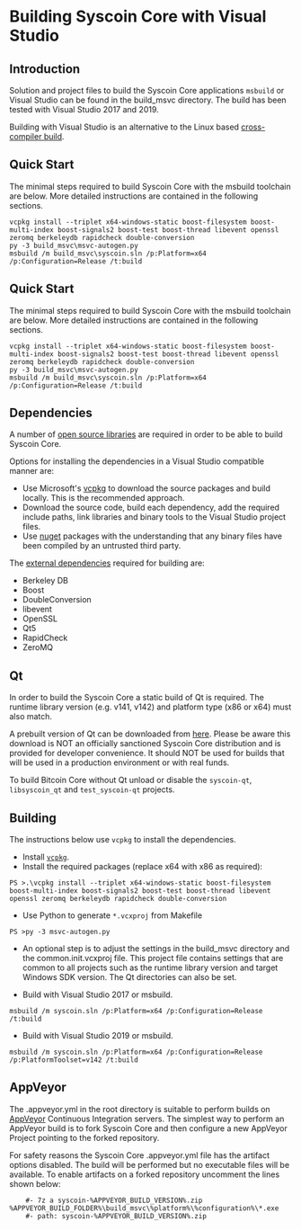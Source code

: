Building Syscoin Core with Visual Studio
========================================

Introduction
---------------------
Solution and project files to build the Syscoin Core applications `msbuild` or Visual Studio can be found in the build_msvc directory. The build has been tested with Visual Studio 2017 and 2019.

Building with Visual Studio is an alternative to the Linux based [cross-compiler build](https://github.com/syscoin/syscoin/blob/master/doc/build-windows.md).

Quick Start
---------------------
The minimal steps required to build Syscoin Core with the msbuild toolchain are below. More detailed instructions are contained in the following sections.

```
vcpkg install --triplet x64-windows-static boost-filesystem boost-multi-index boost-signals2 boost-test boost-thread libevent openssl zeromq berkeleydb rapidcheck double-conversion
py -3 build_msvc\msvc-autogen.py
msbuild /m build_msvc\syscoin.sln /p:Platform=x64 /p:Configuration=Release /t:build
```

Quick Start
---------------------
The minimal steps required to build Syscoin Core with the msbuild toolchain are below. More detailed instructions are contained in the following sections.

```
vcpkg install --triplet x64-windows-static boost-filesystem boost-multi-index boost-signals2 boost-test boost-thread libevent openssl zeromq berkeleydb rapidcheck double-conversion
py -3 build_msvc\msvc-autogen.py
msbuild /m build_msvc\syscoin.sln /p:Platform=x64 /p:Configuration=Release /t:build
```

Dependencies
---------------------
A number of [open source libraries](https://github.com/syscoin/syscoin/blob/master/doc/dependencies.md) are required in order to be able to build Syscoin Core.

Options for installing the dependencies in a Visual Studio compatible manner are:

- Use Microsoft's [vcpkg](https://docs.microsoft.com/en-us/cpp/vcpkg) to download the source packages and build locally. This is the recommended approach.
- Download the source code, build each dependency, add the required include paths, link libraries and binary tools to the Visual Studio project files.
- Use [nuget](https://www.nuget.org/) packages with the understanding that any binary files have been compiled by an untrusted third party.

The [external dependencies](https://github.com/syscoin/syscoin/blob/master/doc/dependencies.md) required for building are:

- Berkeley DB
- Boost
- DoubleConversion
- libevent
- OpenSSL
- Qt5
- RapidCheck
- ZeroMQ

Qt
---------------------
In order to build the Syscoin Core a static build of Qt is required. The runtime library version (e.g. v141, v142) and platform type (x86 or x64) must also match.

A prebuilt version of Qt can be downloaded from [here](https://github.com/sipsorcery/qt_win_binary/releases). Please be aware this download is NOT an officially sanctioned Syscoin Core distribution and is provided for developer convenience. It should NOT be used for builds that will be used in a production environment or with real funds.

To build Bitcoin Core without Qt unload or disable the `syscoin-qt`, `libsyscoin_qt` and `test_syscoin-qt` projects.

Building
---------------------
The instructions below use `vcpkg` to install the dependencies.

- Install [`vcpkg`](https://github.com/Microsoft/vcpkg).
- Install the required packages (replace x64 with x86 as required):

```
PS >.\vcpkg install --triplet x64-windows-static boost-filesystem boost-multi-index boost-signals2 boost-test boost-thread libevent openssl zeromq berkeleydb rapidcheck double-conversion
```

- Use Python to generate `*.vcxproj` from Makefile

```
PS >py -3 msvc-autogen.py
```

- An optional step is to adjust the settings in the build_msvc directory and the common.init.vcxproj file. This project file contains settings that are common to all projects such as the runtime library version and target Windows SDK version. The Qt directories can also be set.

- Build with Visual Studio 2017 or msbuild.

```
msbuild /m syscoin.sln /p:Platform=x64 /p:Configuration=Release /t:build
```

- Build with Visual Studio 2019 or msbuild.

```
msbuild /m syscoin.sln /p:Platform=x64 /p:Configuration=Release /p:PlatformToolset=v142 /t:build
```

AppVeyor
---------------------
The .appveyor.yml in the root directory is suitable to perform builds on [AppVeyor](https://www.appveyor.com/) Continuous Integration servers. The simplest way to perform an AppVeyor build is to fork Syscoin Core and then configure a new AppVeyor Project pointing to the forked repository.

For safety reasons the Syscoin Core .appveyor.yml file has the artifact options disabled. The build will be performed but no executable files will be available. To enable artifacts on a forked repository uncomment the lines shown below:

```
    #- 7z a syscoin-%APPVEYOR_BUILD_VERSION%.zip %APPVEYOR_BUILD_FOLDER%\build_msvc\%platform%\%configuration%\*.exe
    #- path: syscoin-%APPVEYOR_BUILD_VERSION%.zip
```
